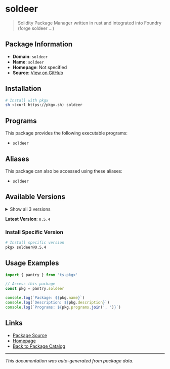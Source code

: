 # soldeer

> Solidity Package Manager written in rust and integrated into Foundry (forge soldeer ...)

## Package Information

- **Domain**: `soldeer`
- **Name**: `soldeer`
- **Homepage**: Not specified
- **Source**: [View on GitHub](https://github.com/pkgxdev/pantry/tree/main/projects/soldeer.xyz/package.yml)

## Installation

```bash
# Install with pkgx
sh <(curl https://pkgx.sh) soldeer
```

## Programs

This package provides the following executable programs:

- `soldeer`

## Aliases

This package can also be accessed using these aliases:

- `soldeer`

## Available Versions

<details>
<summary>Show all 3 versions</summary>

- `0.5.4`, `0.5.3`, `0.5.2`

</details>

**Latest Version**: `0.5.4`

### Install Specific Version

```bash
# Install specific version
pkgx soldeer@0.5.4
```

## Usage Examples

```typescript
import { pantry } from 'ts-pkgx'

// Access this package
const pkg = pantry.soldeer

console.log(`Package: ${pkg.name}`)
console.log(`Description: ${pkg.description}`)
console.log(`Programs: ${pkg.programs.join(', ')}`)
```

## Links

- [Package Source](https://github.com/pkgxdev/pantry/tree/main/projects/soldeer.xyz/package.yml)
- [Homepage](#)
- [Back to Package Catalog](../package-catalog.md)

---

*This documentation was auto-generated from package data.*
